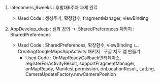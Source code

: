 1. latecomers_6weeks	:	후발대6주차 과제 완료
   - Used Code : 생성주기, 확장함수, fragmentManager, viewBinding
  
2. AppDevelop_deep : 심화 강의
	ㄱ. SharedPreferences 패키지 : SharedPreferences
   	- Used Code : SharedPreferences, 확장함수, viewBinding
	ㄴ. CreatingGoogleMapsAppActivity 패키지 : 구글 지도 앱 만들기
		- Used Code : OnMapReadyCallback인터페이스, registerForActivityResult, supportFragmentManager, onMapReady, Manifest.permission, onLocationResult, LatLng, CameraUpdateFactory.newCameraPosition
